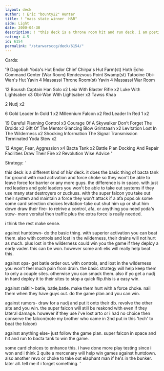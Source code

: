 ```yaml
---
layout: deck
author: ! Eric "bounty22" Hunter
title: ! "mass state winner  H&R"
side: Light
date: 2000-04-30
description: ! "this deck is a throne room hit and run deck. i am posting it as what it was from the tourney itself."
rating: 4.5
id: 6154
permalink: "/starwarsccg/deck/6154/"
---
```

Cards: 

'9
Dagobah Yoda's Hut
Endor Chief Chirpa's Hut
Farm(st)
Hoth Echo Command Center (War Room)
Rendezvous Point
Swamp(st)
Tatooine Obi-Wan's Hut
Yavin 4 Massassi Throne Room(st)
Yavin 4 Massassi War Room

12
Boussh
Captain Han Solo  x2
Leia With Blaster Rifle  x2
Luke With Lightsaber  x3
Obi-Wan With Lightsaber  x3
Tawss Khaa

2
Nudj  x2

6
Gold Leader In Gold 1  x2
Millennium Falcon  x2
Red Leader In Red 1  x2

19
Careful Planning
Control  x3
Courage Of A Skywalker
Don't Forget The Droids  x2
Gift Of The Mentor
Glancing Blow
Grimtaash  x2
Levitation
Lost In The Wilderness	x2
Shocking Information
The Signal
Transmission Terminated
Yoda Stew  x2

12
Anger, Fear, Aggression  x4
Bacta Tank  x2
Battle Plan
Docking And Repair Facilities
Draw Their Fire  x2
Revolution
Wise Advice
'

Strategy: '

this deck is a different kind of h&r deck. it does the basic thing of bacta tank for ground with mad activation and force choke so they won't be able to leave force for barrier or any more guys. the difference is in space. with just red leaders and gold leaders you won't be able to take out systems if they use many star destroyers or zuckuss. with the super falcon you take out their system and maintain a force they won't attack if a afa pops.ok some
some card selection choices
levitation-take out shut him up or shut him down
draw their fire- to retrive a control, afa, or anything you need
yoda's stew- more versital then traffic plus the extra force is really needed.

i think the rest make sense.

against huntdown- do the basic thing. with superior activation you can beat them. also with controls and lost in the wilderness, their drains will not hurt as much. plus lost in the wilderness could win you the game if they deploy a early vader. this can be won. however some anti elis will really help beat this.

against ops- get batle order out. with controls, and lost in the wilderness you won't feel much pain from drain. the basic strategy will help keep them to only a couple sites. otherwise you can smack them. also if yo get a nudj in hand deploy it to their sites to stop a quick flip.this is a easy win.

against ralitiir- batle, batle,batle. make them hurt with a force choke. nail them when they have guys out. do the game plan and you can win.

against rumors- draw for a nudj and put it onto their db. revolve the other site and you win. the super falcon will still be reakond with even if they lateral damage. however if they use i've lost arto or i had no choice then conserve the falcon(note my brother who came in 2nd put in this 'tech' to beat the falcon)

against anything else- just follow the game plan. super falcon in space and hit and run to bacta tank to win the game.

some card choices to enhance this. i have done more play testing since i won and i think 2 quite a mercenary will help win games against huntdown. also another revo or choke to take out elaphant man if he's in the bunker.
later all. tell me if i forget something. '
